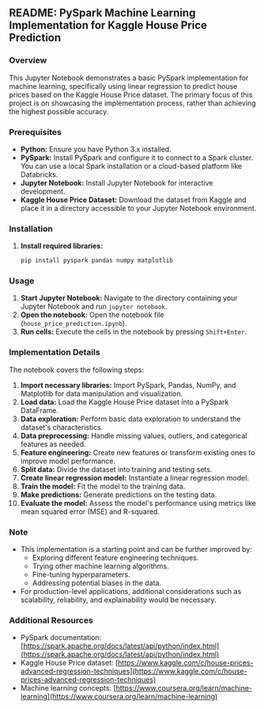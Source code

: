 ## **README: PySpark Machine Learning Implementation for Kaggle House Price Prediction**

### **Overview**

This Jupyter Notebook demonstrates a basic PySpark implementation for machine learning, specifically using linear regression to predict house prices based on the Kaggle House Price dataset. The primary focus of this project is on showcasing the implementation process, rather than achieving the highest possible accuracy.

### **Prerequisites**

* **Python:** Ensure you have Python 3.x installed.
* **PySpark:** Install PySpark and configure it to connect to a Spark cluster. You can use a local Spark installation or a cloud-based platform like Databricks.
* **Jupyter Notebook:** Install Jupyter Notebook for interactive development.
* **Kaggle House Price Dataset:** Download the dataset from Kaggle and place it in a directory accessible to your Jupyter Notebook environment.

### **Installation**

1. **Install required libraries:**
   ```bash
   pip install pyspark pandas numpy matplotlib
   ```

### **Usage**

1. **Start Jupyter Notebook:** Navigate to the directory containing your Jupyter Notebook and run `jupyter notebook`.
2. **Open the notebook:** Open the notebook file (`house_price_prediction.ipynb`).
3. **Run cells:** Execute the cells in the notebook by pressing `Shift+Enter`.

### **Implementation Details**

The notebook covers the following steps:

1. **Import necessary libraries:** Import PySpark, Pandas, NumPy, and Matplotlib for data manipulation and visualization.
2. **Load data:** Load the Kaggle House Price dataset into a PySpark DataFrame.
3. **Data exploration:** Perform basic data exploration to understand the dataset's characteristics.
4. **Data preprocessing:** Handle missing values, outliers, and categorical features as needed.
5. **Feature engineering:** Create new features or transform existing ones to improve model performance.
6. **Split data:** Divide the dataset into training and testing sets.
7. **Create linear regression model:** Instantiate a linear regression model.
8. **Train the model:** Fit the model to the training data.
9. **Make predictions:** Generate predictions on the testing data.
10. **Evaluate the model:** Assess the model's performance using metrics like mean squared error (MSE) and R-squared.

### **Note**

* This implementation is a starting point and can be further improved by:
  * Exploring different feature engineering techniques.
  * Trying other machine learning algorithms.
  * Fine-tuning hyperparameters.
  * Addressing potential biases in the data.
* For production-level applications, additional considerations such as scalability, reliability, and explainability would be necessary.

### **Additional Resources**

* PySpark documentation: [https://spark.apache.org/docs/latest/api/python/index.html](https://spark.apache.org/docs/latest/api/python/index.html)
* Kaggle House Price dataset: [https://www.kaggle.com/c/house-prices-advanced-regression-techniques](https://www.kaggle.com/c/house-prices-advanced-regression-techniques)
* Machine learning concepts: [https://www.coursera.org/learn/machine-learning](https://www.coursera.org/learn/machine-learning)
